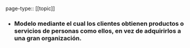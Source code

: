 page-type:: [[topic]]
- ### Modelo mediante el cual los clientes obtienen productos o servicios de personas como ellos, en vez de adquirirlos a una gran organización.


